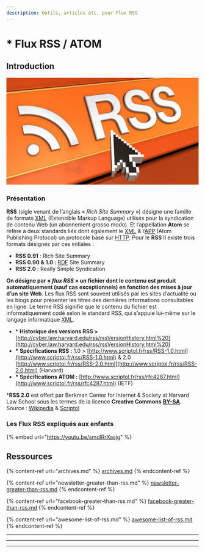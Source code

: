 ```yaml
---
description: Outils, articles etc. pour Flux RSS
---
```


# \* Flux RSS / ATOM

## Introduction

![Le RSS caylavie !](<../../../.gitbook/assets/image (12).png>)

### **Présentation**

**RSS** (sigle venant de l’anglais « _Rich Site Summary_ ») désigne une famille de formats [XML](https://fr.wikipedia.org/wiki/Extensible\_Markup\_Language) (Extensible Markup Language) utilisés pour la syndication de contenu Web (un abonnement grosso modo). Et l’appellation **Atom** se réfère à deux standards liés dont également le [XML](https://fr.wikipedia.org/wiki/Extensible\_Markup\_Language) & l’[APP](https://fr.wikipedia.org/wiki/Atom\_Publishing\_Protocol) (Atom Publishing Protocol) un protocole basé sur [HTTP](https://fr.wikipedia.org/wiki/Hypertext\_Transfer\_Protocol). Pour le **RSS** Il existe trois formats désignés par ces initiales :

* **RSS 0.91** : Rich Site Summary
* **RSS 0.90 & 1.0 :** [RDF](https://fr.wikipedia.org/wiki/Resource\_Description\_Framework) Site Summary
* **RSS 2.0 :** Really Simple Syndication

**On désigne par « **_**flux RSS**_** » un fichier dont le contenu est produit automatiquement (sauf cas exceptionnels) en fonction des mises à jour d’un site Web**. Les flux RSS sont souvent utilisés par les sites d’actualité ou les blogs pour présenter les titres des dernières informations consultables en ligne. Le terme RSS signifie que le contenu du fichier est informatiquement codé selon le standard RSS, qui s’appuie lui-même sur le langage informatique [XML](https://fr.wikipedia.org/wiki/Extensible\_Markup\_Language).

* \* **Historique des versions RSS >** [http://cyber.law.harvard.edu/rss/rssVersionHistory.html%20](http://cyber.law.harvard.edu/rss/rssVersionHistory.html%20)
* **\* Spécifications RSS :** 1.0 > [http://www.scriptol.fr/rss/RSS-1.0.html](http://www.scriptol.fr/rss/RSS-1.0.html) & 2.0 [http://www.scriptol.fr/rss/RSS-2.0.html](http://www.scriptol.fr/rss/RSS-2.0.html) (Harvard)
* **\* Spécifications ATOM :** [http://www.scriptol.fr/rss/rfc4287.html](http://www.scriptol.fr/rss/rfc4287.html) (IETF)

\***RSS 2.0** est offert par Berkman Center for Internet & Society at Harvard Law School sous les termes de la licence **Creative Commons** [**BY-SA**](http://creativecommons.org/licenses/by-sa/1.0/)**.** Source : [Wikipedia](https://fr.wikipedia.org/wiki/RSS) & [Scriptol](http://www.scriptol.fr/)

### Les Flux RSS expliqués aux enfants

{% embed url="https://youtu.be/smdlRrXasjg" %}



## **Ressources**

{% content-ref url="archives.md" %}
[archives.md](archives.md)
{% endcontent-ref %}

{% content-ref url="newsletter-greater-than-rss.md" %}
[newsletter-greater-than-rss.md](newsletter-greater-than-rss.md)
{% endcontent-ref %}

{% content-ref url="facebook-greater-than-rss.md" %}
[facebook-greater-than-rss.md](facebook-greater-than-rss.md)
{% endcontent-ref %}

{% content-ref url="awesome-list-of-rss.md" %}
[awesome-list-of-rss.md](awesome-list-of-rss.md)
{% endcontent-ref %}

****

****

****
